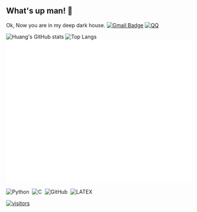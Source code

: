 ## What's up man! 👋
Ok, Now you are in my deep dark house.
[![Gmail Badge](https://img.shields.io/badge/-hyd15213136303@gmail.com-c14438?style=flat-square&logo=Gmail&logoColor=white&link=hyd:hyd15213136303@gmail.com)](hyd:hyd15213136303@gmail.com)
[![QQ](https://img.shields.io/badge/QQ-EB1923?logo=tencent-qq&logoColor=white&link=hyd:1208694059@qq.com)](hyd:1208694059@qq.com)

![Huang's GitHub stats](https://github-readme-stats.vercel.app/api?username=Huang-Yidian)
![Top Langs](https://github-readme-stats.vercel.app/api/top-langs/?username=Huang-Yidian)
![Metrics](/github-metrics.svg)

![Python](https://img.shields.io/badge/-Python-black?logo=Python&style=social)&nbsp;&nbsp;![C](https://img.shields.io/badge/-C-black?logo=c&style=social)&nbsp;&nbsp;![GitHub](https://img.shields.io/badge/-GitHub-black?logo=github&style=social)&nbsp;&nbsp;![LATEX](https://img.shields.io/badge/-LATEX-black?logo=latex&style=social)&nbsp;&nbsp;

[![visitors](https://visitor-badge.glitch.me/badge?page_id=Huang-Yidian.Huang-Yidian)
](https://api.moedog.org/count/@Huang-Yidian.readme
)
<!--
**Huang-Yidian/Huang-Yidian** is a ✨ _special_ ✨ repository because its `README.md` (this file) appears on your GitHub profile.

Here are some ideas to get you started:

- 🔭 I’m currently working on ...
- 🌱 I’m currently learning ...
- 👯 I’m looking to collaborate on ...
- 🤔 I’m looking for help with ...
- 💬 Ask me about ...
- 📫 How to reach me: ...
- 😄 Pronouns: ...
- ⚡ Fun fact: ...
-->
